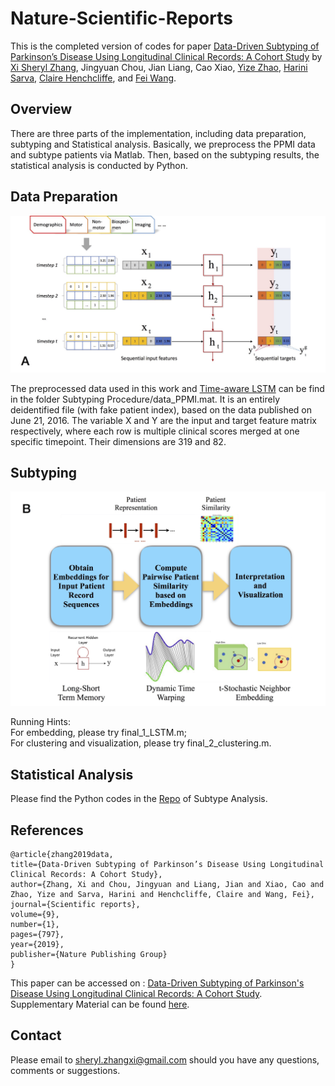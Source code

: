 # Nature-Scientific-Reports

This is the completed version of codes for paper [Data-Driven Subtyping of Parkinson’s Disease Using Longitudinal Clinical Records: A Cohort Study](https://www.nature.com/articles/s41598-018-37545-z.pdf) by [Xi Sheryl Zhang](https://www.xi-zhang.net/), Jingyuan Chou, Jian Liang, Cao Xiao, [Yize Zhao](https://publichealth.yale.edu/about/contact/yize_zhao.profile), [Harini Sarva](https://weillcornell.org/harini-sarva-md), [Claire Henchcliffe](https://weillcornell.org/chenchcliffe), and [Fei Wang](https://sites.google.com/site/feiwang03/).

## Overview
There are three parts of the implementation, including data preparation, subtyping and Statistical analysis. Basically, we preprocess the PPMI data and subtype patients via Matlab. Then, based on the subtyping results, the statistical analysis is conducted by Python.

## Data Preparation

<p align="center"><img src="figure/LSTM.jpg" alt="Illustration of our LSTM recurrent neural network" width="600"></p>

The preprocessed data used in this work and [Time-aware LSTM](https://github.com/illidanlab/T-LSTM.git) can be find in the folder Subtyping Procedure/data_PPMI.mat. It is an entirely deidentified file (with fake patient index), based on the data published on June 21, 2016. The variable X and Y are the input and target feature matrix respectively, where each row is multiple clinical scores merged at one specific timepoint. Their dimensions are 319 and 82.    

## Subtyping
<p align="center"><img src="figure/flowchart.jpg" alt=" Overall fow of the
proposed LSTM-based method" width="600"></p>

Running Hints:<br />
For embedding, please try final_1_LSTM.m; <br />
For clustering and visualization, please try final_2_clustering.m.

## Statistical Analysis
Please find the Python codes in the [Repo](https://github.com/sheryl-ai/PPMI-Subtype-Analysis.git) of Subtype Analysis.

## References
```
@article{zhang2019data,
title={Data-Driven Subtyping of Parkinson’s Disease Using Longitudinal Clinical Records: A Cohort Study},
author={Zhang, Xi and Chou, Jingyuan and Liang, Jian and Xiao, Cao and Zhao, Yize and Sarva, Harini and Henchcliffe, Claire and Wang, Fei},
journal={Scientific reports},
volume={9},
number={1},
pages={797},
year={2019},
publisher={Nature Publishing Group}
}
```
This paper can be accessed on : [Data-Driven Subtyping of Parkinson's Disease Using Longitudinal Clinical Records: A Cohort Study](https://www.nature.com/articles/s41598-018-37545-z.pdf). Supplementary Material can be found [here](https://static-content.springer.com/esm/art%3A10.1038%2Fs41598-018-37545-z/MediaObjects/41598_2018_37545_MOESM1_ESM.pdf).


## Contact
Please email to [sheryl.zhangxi@gmail.com](mailto:sheryl.zhangxi@gmail.com) should you have any questions, comments or suggestions.
